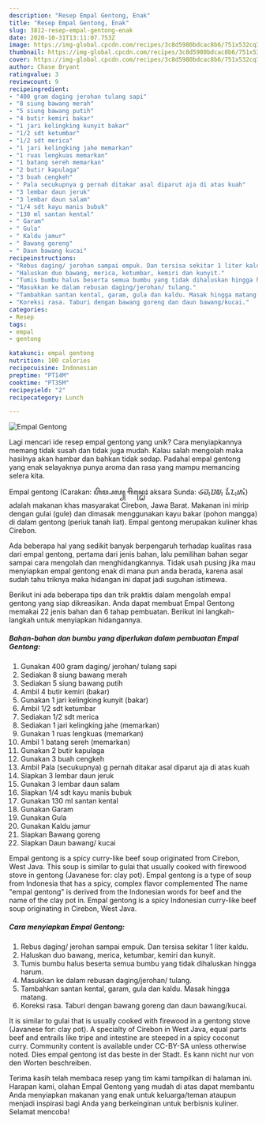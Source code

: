 ```yaml
---
description: "Resep Empal Gentong, Enak"
title: "Resep Empal Gentong, Enak"
slug: 3812-resep-empal-gentong-enak
date: 2020-10-31T13:11:07.753Z
image: https://img-global.cpcdn.com/recipes/3c8d5980bdcac8b6/751x532cq70/empal-gentong-foto-resep-utama.jpg
thumbnail: https://img-global.cpcdn.com/recipes/3c8d5980bdcac8b6/751x532cq70/empal-gentong-foto-resep-utama.jpg
cover: https://img-global.cpcdn.com/recipes/3c8d5980bdcac8b6/751x532cq70/empal-gentong-foto-resep-utama.jpg
author: Chase Bryant
ratingvalue: 3
reviewcount: 9
recipeingredient:
- "400 gram daging jerohan tulang sapi"
- "8 siung bawang merah"
- "5 siung bawang putih"
- "4 butir kemiri bakar"
- "1 jari kelingking kunyit bakar"
- "1/2 sdt ketumbar"
- "1/2 sdt merica"
- "1 jari kelingking jahe memarkan"
- "1 ruas lengkuas memarkan"
- "1 batang sereh memarkan"
- "2 butir kapulaga"
- "3 buah cengkeh"
- " Pala secukupnya g pernah ditakar asal diparut aja di atas kuah"
- "3 lembar daun jeruk"
- "3 lembar daun salam"
- "1/4 sdt kayu manis bubuk"
- "130 ml santan kental"
- " Garam"
- " Gula"
- " Kaldu jamur"
- " Bawang goreng"
- " Daun bawang kucai"
recipeinstructions:
- "Rebus daging/ jerohan sampai empuk. Dan tersisa sekitar 1 liter kaldu."
- "Haluskan duo bawang, merica, ketumbar, kemiri dan kunyit."
- "Tumis bumbu halus beserta semua bumbu yang tidak dihaluskan hingga harum."
- "Masukkan ke dalam rebusan daging/jerohan/ tulang."
- "Tambahkan santan kental, garam, gula dan kaldu. Masak hingga matang."
- "Koreksi rasa. Taburi dengan bawang goreng dan daun bawang/kucai."
categories:
- Resep
tags:
- empal
- gentong

katakunci: empal gentong 
nutrition: 100 calories
recipecuisine: Indonesian
preptime: "PT14M"
cooktime: "PT35M"
recipeyield: "2"
recipecategory: Lunch

---
```



![Empal Gentong](https://img-global.cpcdn.com/recipes/3c8d5980bdcac8b6/751x532cq70/empal-gentong-foto-resep-utama.jpg)

Lagi mencari ide resep empal gentong yang unik? Cara menyiapkannya memang tidak susah dan tidak juga mudah. Kalau salah mengolah maka hasilnya akan hambar dan bahkan tidak sedap. Padahal empal gentong yang enak selayaknya punya aroma dan rasa yang mampu memancing selera kita.

Empal gentong (Carakan: ꦲꦼꦩ꧀ꦥꦭ꧀ ꦒꦼꦤ꧀ꦛꦺꦴꦁ aksara Sunda: ᮈᮙ᮪ᮕᮜ᮪ ᮍᮨᮔ᮪ᮒᮧᮀ) adalah makanan khas masyarakat Cirebon, Jawa Barat. Makanan ini mirip dengan gulai (gule) dan dimasak menggunakan kayu bakar (pohon mangga) di dalam gentong (periuk tanah liat). Empal gentong merupakan kuliner khas Cirebon.

Ada beberapa hal yang sedikit banyak berpengaruh terhadap kualitas rasa dari empal gentong, pertama dari jenis bahan, lalu pemilihan bahan segar sampai cara mengolah dan menghidangkannya. Tidak usah pusing jika mau menyiapkan empal gentong enak di mana pun anda berada, karena asal sudah tahu triknya maka hidangan ini dapat jadi suguhan istimewa.


Berikut ini ada beberapa tips dan trik praktis dalam mengolah empal gentong yang siap dikreasikan. Anda dapat membuat Empal Gentong memakai 22 jenis bahan dan 6 tahap pembuatan. Berikut ini langkah-langkah untuk menyiapkan hidangannya.

<!--inarticleads1-->

##### Bahan-bahan dan bumbu yang diperlukan dalam pembuatan Empal Gentong:

1. Gunakan 400 gram daging/ jerohan/ tulang sapi
1. Sediakan 8 siung bawang merah
1. Sediakan 5 siung bawang putih
1. Ambil 4 butir kemiri (bakar)
1. Gunakan 1 jari kelingking kunyit (bakar)
1. Ambil 1/2 sdt ketumbar
1. Sediakan 1/2 sdt merica
1. Sediakan 1 jari kelingking jahe (memarkan)
1. Gunakan 1 ruas lengkuas (memarkan)
1. Ambil 1 batang sereh (memarkan)
1. Gunakan 2 butir kapulaga
1. Gunakan 3 buah cengkeh
1. Ambil  Pala (secukupnya) g pernah ditakar asal diparut aja di atas kuah
1. Siapkan 3 lembar daun jeruk
1. Gunakan 3 lembar daun salam
1. Siapkan 1/4 sdt kayu manis bubuk
1. Gunakan 130 ml santan kental
1. Gunakan  Garam
1. Gunakan  Gula
1. Gunakan  Kaldu jamur
1. Siapkan  Bawang goreng
1. Siapkan  Daun bawang/ kucai


Empal gentong is a spicy curry-like beef soup originated from Cirebon, West Java. This soup is similar to gulai that usually cooked with firewood stove in gentong (Javanese for: clay pot). Empal gentong is a type of soup from Indonesia that has a spicy, complex flavor complemented The name &#34;empal gentong&#34; is derived from the Indonesian words for beef and the name of the clay pot in. Empal gentong is a spicy Indonesian curry-like beef soup originating in Cirebon, West Java. 

<!--inarticleads2-->

##### Cara menyiapkan Empal Gentong:

1. Rebus daging/ jerohan sampai empuk. Dan tersisa sekitar 1 liter kaldu.
1. Haluskan duo bawang, merica, ketumbar, kemiri dan kunyit.
1. Tumis bumbu halus beserta semua bumbu yang tidak dihaluskan hingga harum.
1. Masukkan ke dalam rebusan daging/jerohan/ tulang.
1. Tambahkan santan kental, garam, gula dan kaldu. Masak hingga matang.
1. Koreksi rasa. Taburi dengan bawang goreng dan daun bawang/kucai.


It is similar to gulai that is usually cooked with firewood in a gentong stove (Javanese for: clay pot). A specialty of Cirebon in West Java, equal parts beef and entrails like tripe and intestine are steeped in a spicy coconut curry. Community content is available under CC-BY-SA unless otherwise noted. Dies empal gentong ist das beste in der Stadt. Es kann nicht nur von den Worten beschreiben. 

Terima kasih telah membaca resep yang tim kami tampilkan di halaman ini. Harapan kami, olahan Empal Gentong yang mudah di atas dapat membantu Anda menyiapkan makanan yang enak untuk keluarga/teman ataupun menjadi inspirasi bagi Anda yang berkeinginan untuk berbisnis kuliner. Selamat mencoba!
